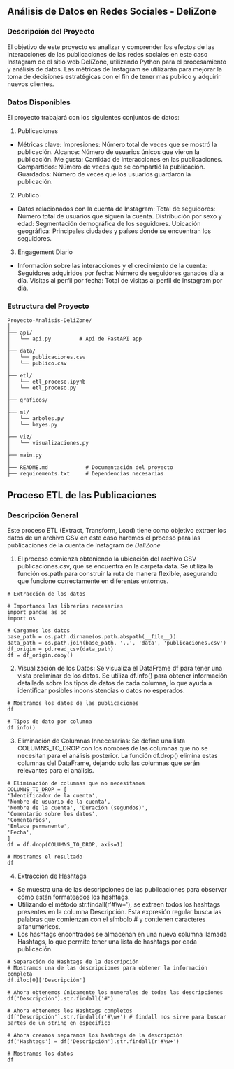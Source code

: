 ## Análisis de Datos en Redes Sociales - DeliZone

### Descripción del Proyecto

El objetivo de este proyecto es analizar y comprender los efectos de las interacciones de las publicaciones de las redes sociales en este caso Instagram de el sitio web DeliZone, utilizando Python para el procesamiento y análisis de datos. Las métricas de Instagram se utilizarán para mejorar la toma de decisiones estratégicas con el fin de tener mas publico y adquirir nuevos clientes.

### Datos Disponibles

El proyecto trabajará con los siguientes conjuntos de datos:
1. Publicaciones
- Métricas clave:
    Impresiones: Número total de veces que se mostró la publicación.
    Alcance: Número de usuarios únicos que vieron la publicación.
    Me gusta: Cantidad de interacciones en las publicaciones.
    Compartidos: Número de veces que se compartió la publicación.
    Guardados: Número de veces que los usuarios guardaron la publicación.
2. Publico
- Datos relacionados con la cuenta de Instagram:
    Total de seguidores: Número total de usuarios que siguen la cuenta.
    Distribución por sexo y edad: Segmentación demográfica de los seguidores.
    Ubicación geográfica: Principales ciudades y países donde se encuentran los seguidores.
3. Engagement Diario
- Información sobre las interacciones y el crecimiento de la cuenta:
    Seguidores adquiridos por fecha: Número de seguidores ganados día a día.
    Visitas al perfil por fecha: Total de visitas al perfil de Instagram por día.
    
### Estructura del Proyecto

```
Proyecto-Analisis-DeliZone/
│
├── api/
│   └── api.py         # Api de FastAPI app
│
├── data/
│   └── publicaciones.csv
│   └── publico.csv
│
├── etl/
│   └── etl_proceso.ipynb
│   └── etl_proceso.py
│
├── graficos/
│
├── ml/
│   └── arboles.py
│   └── bayes.py
│
├── viz/
│   └── visualizaciones.py
│
├── main.py 
│
├── README.md            # Documentación del proyecto
├── requirements.txt     # Dependencias necesarias
```

## Proceso ETL de las Publicaciones

### Descripción General

Este proceso ETL (Extract, Transform, Load) tiene como objetivo extraer los datos de un archivo CSV en este caso haremos el proceso para las publicaciones de la cuenta de Instagram de *DeliZone*

1. El proceso comienza obteniendo la ubicación del archivo CSV publicaciones.csv, que se encuentra en la carpeta data. Se utiliza la función os.path para construir la ruta de manera flexible, asegurando que funcione correctamente en diferentes entornos.

```
# Extracción de los datos

# Importamos las librerias necesarias
import pandas as pd
import os

# Cargamos los datos
base_path = os.path.dirname(os.path.abspath(__file__))
data_path = os.path.join(base_path, '..', 'data', 'publicaciones.csv')
df_origin = pd.read_csv(data_path)
df = df_origin.copy()
```

2. Visualización de los Datos:
Se visualiza el DataFrame df para tener una vista preliminar de los datos.
Se utiliza df.info() para obtener información detallada sobre los tipos de datos de cada columna, lo que ayuda a identificar posibles inconsistencias o datos no esperados.

```
# Mostramos los datos de las publicaciones
df

# Tipos de dato por columna
df.info()
```

3. Eliminación de Columnas Innecesarias:
Se define una lista COLUMNS_TO_DROP con los nombres de las columnas que no se necesitan para el análisis posterior.
La función df.drop() elimina estas columnas del DataFrame, dejando solo las columnas que serán relevantes para el análisis.

```
# Eliminación de columnas que no necesitamos
COLUMNS_TO_DROP = [
'Identificador de la cuenta',
'Nombre de usuario de la cuenta',
'Nombre de la cuenta', 'Duración (segundos)',
'Comentario sobre los datos',
'Comentarios',
'Enlace permanente',
'Fecha',
]
df = df.drop(COLUMNS_TO_DROP, axis=1)

# Mostramos el resultado
df
```

4. Extraccion de Hashtags
- Se muestra una de las descripciones de las publicaciones para observar cómo están formateados los hashtags.
- Utilizando el método str.findall(r'#\w+'), se extraen todos los hashtags presentes en la columna Descripción. Esta expresión regular busca las palabras que comienzan con el símbolo # y contienen caracteres alfanuméricos.
- Los hashtags encontrados se almacenan en una nueva columna llamada Hashtags, lo que permite tener una lista de hashtags por cada publicación.

```
# Separación de Hashtags de la descripción
# Mostramos una de las descripciones para obtener la información completa
df.iloc[0]['Descripción']
```

```
# Ahora obtenemos únicamente los numerales de todas las descripciones
df['Descripción'].str.findall('#')
```

```
# Ahora obtenemos los Hashtags completos
df['Descripción'].str.findall(r'#\w+') # findall nos sirve para buscar partes de un string en específico
```

```
# Ahora creamos separamos los hashtags de la descripción
df['Hashtags'] = df['Descripción'].str.findall(r'#\w+')
```

```
# Mostramos los datos
df
```